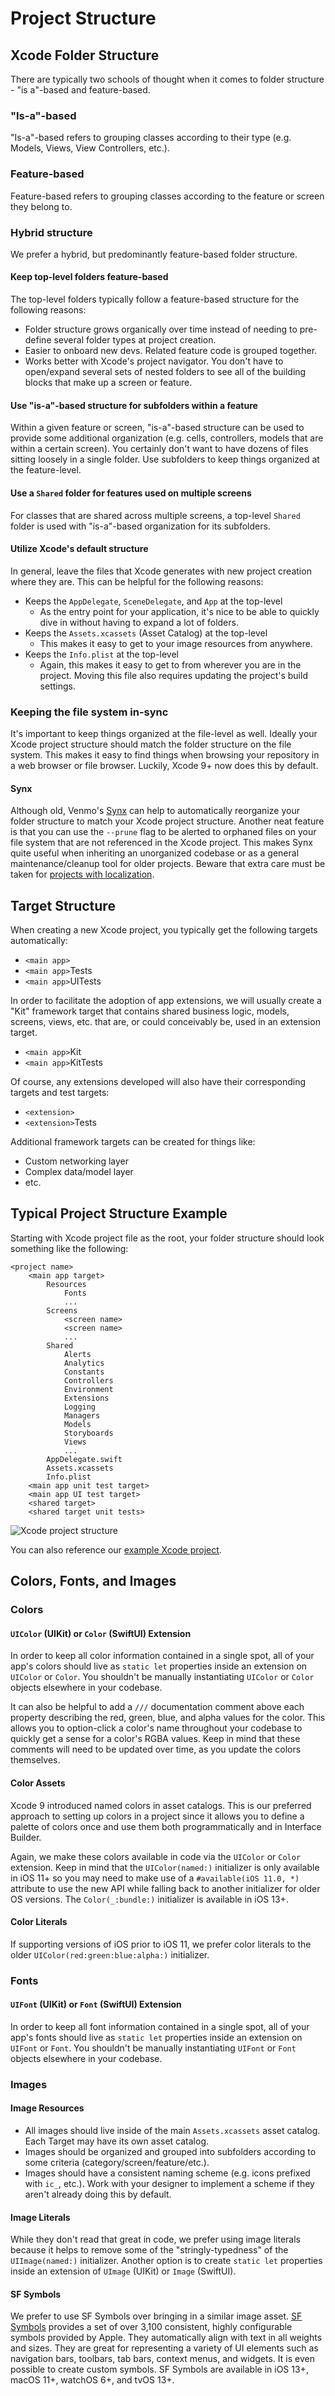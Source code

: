 # Project Structure

## Xcode Folder Structure

There are typically two schools of thought when it comes to folder structure - "is a"-based and feature-based.

### "Is-a"-based

"Is-a"-based refers to grouping classes according to their type (e.g. Models, Views, View Controllers, etc.).

### Feature-based

Feature-based refers to grouping classes according to the feature or screen they belong to.

### Hybrid structure

We prefer a hybrid, but predominantly feature-based folder structure.

#### Keep top-level folders feature-based

The top-level folders typically follow a feature-based structure for the following reasons:

* Folder structure grows organically over time instead of needing to pre-define several folder types at project creation.
* Easier to onboard new devs. Related feature code is grouped together.
* Works better with Xcode's project navigator. You don't have to open/expand several sets of nested folders to see all of the building blocks that make up a screen or feature.

#### Use "is-a"-based structure for subfolders within a feature

Within a given feature or screen, "is-a"-based structure can be used to provide some additional organization (e.g. cells, controllers, models that are within a certain screen). You certainly don't want to have dozens of files sitting loosely in a single folder. Use subfolders to keep things organized at the feature-level.

#### Use a `Shared` folder for features used on multiple screens

For classes that are shared across multiple screens, a top-level `Shared` folder is used with "is-a"-based organization for its subfolders.

#### Utilize Xcode's default structure

In general, leave the files that Xcode generates with new project creation where they are. This can be helpful for the following reasons:

* Keeps the `AppDelegate`, `SceneDelegate`, and `App` at the top-level
    * As the entry point for your application, it's nice to be able to quickly dive in without having to expand a lot of folders.
* Keeps the `Assets.xcassets` (Asset Catalog) at the top-level
    * This makes it easy to get to your image resources from anywhere.
* Keeps the `Info.plist` at the top-level
    * Again, this makes it easy to get to from wherever you are in the project. Moving this file also requires updating the project's build settings.

### Keeping the file system in-sync

It's important to keep things organized at the file-level as well. Ideally your Xcode project structure should match the folder structure on the file system. This makes it easy to find things when browsing your repository in a web browser or file browser. Luckily, Xcode 9+ now does this by default.

#### Synx

Although old, Venmo's [Synx](https://github.com/venmo/synx) can help to automatically reorganize your folder structure to match your Xcode project structure. Another neat feature is that you can use the `--prune` flag to be alerted to orphaned files on your file system that are not referenced in the Xcode project. This makes Synx quite useful when inheriting an unorganized codebase or as a general maintenance/cleanup tool for older projects. Beware that extra care must be taken for [projects with localization](https://github.com/venmo/synx/issues/68).

## Target Structure

When creating a new Xcode project, you typically get the following targets automatically:

* `<main app>`
* `<main app>`Tests
* `<main app>`UITests

In order to facilitate the adoption of app extensions, we will usually create a "Kit" framework target that contains shared business logic, models, screens, views, etc. that are, or could conceivably be, used in an extension target.

* `<main app>`Kit
* `<main app>`KitTests

Of course, any extensions developed will also have their corresponding targets and test targets:

* `<extension>`
* `<extension>`Tests

Additional framework targets can be created for things like:

* Custom networking layer
* Complex data/model layer
* etc.

## Typical Project Structure Example

Starting with Xcode project file as the root, your folder structure should look something like the following:

```
<project name>
    <main app target>
        Resources
            Fonts
            ...
        Screens
            <screen name>
            <screen name>
            ...
        Shared
            Alerts
            Analytics
            Constants
            Controllers
            Environment
            Extensions
            Logging
            Managers
            Models
            Storyboards
            Views
            ...
        AppDelegate.swift
        Assets.xcassets
        Info.plist
    <main app unit test target>
    <main app UI test target>
    <shared target>
    <shared target unit tests>
```

![Xcode project structure](https://github.com/tylermilner/ProjectStructureExample/raw/master/Images/project-structure-example.png)

You can also reference our [example Xcode project](https://github.com/tylermilner/ProjectStructureExample).

## Colors, Fonts, and Images

### Colors

#### `UIColor` (UIKit) or `Color` (SwiftUI) Extension

In order to keep all color information contained in a single spot, all of your app's colors should live as `static let` properties inside an extension on `UIColor` or `Color`. You shouldn't be manually instantiating `UIColor` or `Color` objects elsewhere in your codebase.

It can also be helpful to add a `///` documentation comment above each property describing the red, green, blue, and alpha values for the color. This allows you to option-click a color's name throughout your codebase to quickly get a sense for a color's RGBA values. Keep in mind that these comments will need to be updated over time, as you update the colors themselves.  

#### Color Assets

Xcode 9 introduced named colors in asset catalogs. This is our preferred approach to setting up colors in a project since it allows you to define a palette of colors once and use them both programmatically and in Interface Builder.

Again, we make these colors available in code via the `UIColor` or `Color` extension. Keep in mind that the `UIColor(named:)` initializer is only available in iOS 11+ so you may need to make use of a `#available(iOS 11.0, *)` attribute to use the new API while falling back to another initializer for older OS versions. The `Color(_:bundle:)` initializer is available in iOS 13+.

#### Color Literals

If supporting versions of iOS prior to iOS 11, we prefer color literals to the older `UIColor(red:green:blue:alpha:)` initializer.

### Fonts

#### `UIFont` (UIKit) or `Font` (SwiftUI) Extension

In order to keep all font information contained in a single spot, all of your app's fonts should live as `static let` properties inside an extension on `UIFont` or `Font`. You shouldn't be manually instantiating `UIFont` or `Font` objects elsewhere in your codebase.

### Images

#### Image Resources

* All images should live inside of the main `Assets.xcassets` asset catalog. Each Target may have its own asset catalog.
* Images should be organized and grouped into subfolders according to some criteria (category/screen/feature/etc.).
* Images should have a consistent naming scheme (e.g. icons prefixed with `ic_`, etc.). Work with your designer to implement a scheme if they aren't already doing this by default.

#### Image Literals

While they don't read that great in code, we prefer using image literals because it helps to remove some of the "stringly-typedness" of the `UIImage(named:)` initializer. Another option is to create `static let` properties inside an extension of `UImage` (UIKit) or `Image` (SwiftUI).

#### SF Symbols

We prefer to use SF Symbols over bringing in a similar image asset. [SF Symbols](https://developer.apple.com/design/human-interface-guidelines/sf-symbols/overview/) provides a set of over 3,100 consistent, highly configurable symbols provided by Apple. They automatically align with text in all weights and sizes. They are great for representing a variety of UI elements such as navigation bars, toolbars, tab bars, context menus, and widgets. It is even possible to create custom symbols. SF Symbols are available in iOS 13+, macOS 11+, watchOS 6+, and tvOS 13+.
